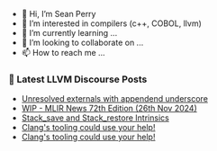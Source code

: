 - 👋 Hi, I’m Sean Perry
- 👀 I’m interested in compilers (c++, COBOL, llvm)
- 🌱 I’m currently learning ...
- 💞️ I’m looking to collaborate on ...
- 📫 How to reach me ...

<!---
s66perry/s66perry is a ✨ special ✨ repository because its `README.md` (this file) appears on your GitHub profile.
You can click the Preview link to take a look at your changes.
--->
### 📕 Latest LLVM Discourse Posts

<!-- DISCOURSE-LLVM:START -->
- [Unresolved externals with appendend underscore](https://discourse.llvm.org/t/unresolved-externals-with-appendend-underscore/83305#post_1)
- [WIP - MLIR News 72th Edition &lpar;26th Nov 2024&rpar;](https://discourse.llvm.org/t/wip-mlir-news-72th-edition-26th-nov-2024/83304#post_1)
- [Stack_save and Stack_restore Intrinsics](https://discourse.llvm.org/t/stack-save-and-stack-restore-intrinsics/83297#post_4)
- [Clang&#39;s tooling could use your help!](https://discourse.llvm.org/t/clangs-tooling-could-use-your-help/83116?page=2#post_26)
- [Clang&#39;s tooling could use your help!](https://discourse.llvm.org/t/clangs-tooling-could-use-your-help/83116?page=2#post_25)
<!-- DISCOURSE-LLVM:END -->
